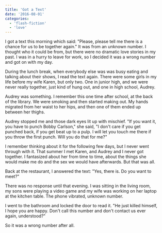 ```yaml
---
title: 'Got a Text'
date: '2016-08-01'
categories:
  - 'flash-fiction'
  - 'love'
---
```


I got a text this morning which said: "Please, please tell me there is a chance
for us to be together again." It was from an unknown number. I thought who it
could be from, but there were no dramatic love stories in my past. I was in a
hurry to leave for work, so I decided it was a wrong number and got on with my
day.

<!-- truncate -->

During the lunch break, when everybody else was was busy eating and talking
about their shows, I read the text again. There were some girls in my life
before my wife Karen, but only two. One in junior high, and we were never really
together, just kind of hung out, and one in high school, Audrey.

Audrey was something. I remember this one time after school, at the back of the
library. We were smoking and then started making out. My hands migrated from her
waist to her hips, and then one of them ended up between her thighs.

Audrey stopped me and those dark eyes lit up with mischief. "If you want it, you
have to punch Bobby Carlson," she said, "I don't care if you get punched back,
if you get beat up to a pulp. I will let you touch me there if you throw the
first punch. Will you do that for me?"

I remember thinking about it for the following few days, but I never went
through with it. That summer I met Karen, and Audrey and I never got together. I
fantasized about her from time to time, about the things she would make me do
and the sex we would have afterwards. But that was all.

Back at the restaurant, I answered the text: "Yes, there is. Do you want to
meet?"

There was no response until that evening. I was sitting in the living room, my
sons were playing a video game and my wife was working on her laptop at the
kitchen table. The phone vibrated, unknown number.

I went to the bathroom and locked the door to read it. "He just killed himself,
I hope you are happy. Don't call this number and don't contact us ever again,
understood?"

So it was a wrong number after all.
